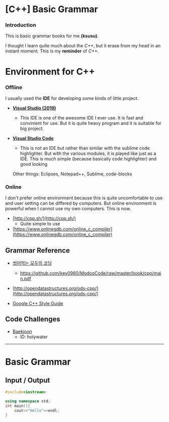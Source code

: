 # [C++] Basic Grammar

### Introduction

This is basic grammar books for me **(ksusu)**.

I thought I learn quite much about the *C++*, but it erase from my head in an instant moment. This is my **reminder** of *C++*.

# Environment for C++

### Offline
I usually used the **IDE** for developing some kinds of little project.

- **[Visual Studio (2019)](https://visualstudio.microsoft.com/ko/)**
	- This IDE is one of the awesome IDE I ever use. It is fast and convinient for use. But it is quite heavy program and it is suitable for big project.

- **[Visual Studio Code](https://visualstudio.microsoft.com/ko/)**
	- This is not an IDE but rather than similar with the sublime code highlighter. But with the various modules, it is played like just as a IDE. This is much simple (because basically code highlighter) and good looking
	
	Other things: Eclipses, Notepad++, Sublime, code-blocks

### Online

I don't prefer online environment because this is quite uncomfortable to use and user setting can be differed by computers. But online environment is powerful when I cannot use my own computers. This is now.
 
 - [http://cpp.sh/](http://cpp.sh/)
	- Quite simple to use
 - [https://www.onlinegdb.com/online_c_compiler](https://www.onlinegdb.com/online_c_compiler)
 
## Grammar Reference

- [씹어먹는 모두의 코딩](https://modoocode.com/135)
	- https://github.com/kev0960/ModooCode/raw/master/book/cpp/main.pdf

- [http://opendatastructures.org/ods-cpp/](http://opendatastructures.org/ods-cpp/)

 - [Google C++ Style Guide](https://google.github.io/styleguide/cppguide.html)
## Code Challenges

- [Baekjoon](https://www.acmicpc.net/)
	- ID: holywater

---
# Basic Grammar
## Input / Output
~~~cpp
#include<iostream>

using namespace std;
int main(){
	cout<<"Hello"<<endl;
}
~~~
<!--stackedit_data:
eyJoaXN0b3J5IjpbMTgxNTA5MDk5MCwtODgyMjY1NjY2LDM5OT
Q3ODg4Ml19
-->